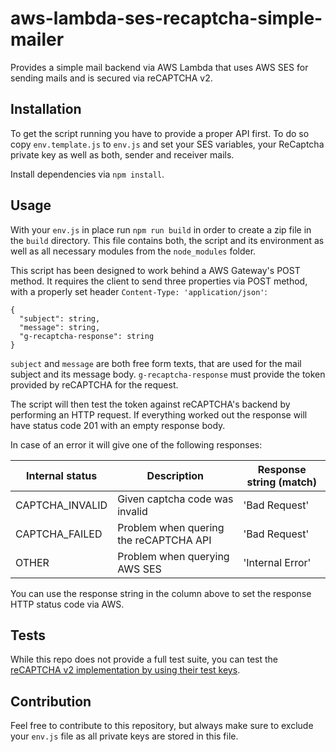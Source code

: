 # aws-lambda-ses-recaptcha-simple-mailer

Provides a simple mail backend via AWS Lambda that uses AWS SES for sending mails and is secured via reCAPTCHA v2.

## Installation

To get the script running you have to provide a proper API first. To do so copy `env.template.js` to `env.js` and 
set your SES variables, your ReCaptcha private key as well as both, sender and receiver mails.

Install dependencies via `npm install`.

## Usage

With your `env.js` in place run `npm run build` in order to create a zip file in the `build` directory. 
This file contains both, the script and its environment as well as all necessary modules from the `node_modules` folder.

This script has been designed to work behind a AWS Gateway's POST method. It requires the client to send three properties 
via POST method, with a properly set header `Content-Type: 'application/json'`:

```
{
  "subject": string,
  "message": string,
  "g-recaptcha-response": string
}
```

`subject` and `message` are both free form texts, that are used for the mail subject and its message body. 
`g-recaptcha-response` must provide the token provided by reCAPTCHA for the request.

The script will then test the token against reCAPTCHA's backend by performing an HTTP request. 
If everything worked out the response will have status code 201 with an empty response body.


In case of an error it will give one of the following responses:

| Internal status  | Description  | Response string (match)  |
|---|---|---|
| CAPTCHA_INVALID  | Given captcha code was invalid  | 'Bad Request'   |
| CAPTCHA_FAILED  | Problem when quering the reCAPTCHA API | 'Bad Request'  |
| OTHER | Problem when querying AWS SES | 'Internal Error'  |

You can use the response string in the column above to set the response HTTP status code via AWS.

## Tests

While this repo does not provide a full test suite, you can test the [reCAPTCHA v2 implementation by using their test keys](https://developers.google.com/recaptcha/docs/faq#id-like-to-run-automated-tests-with-recaptcha-v2-what-should-i-do).

## Contribution

Feel free to contribute to this repository, but always make sure to exclude your `env.js` file as all private keys are 
stored in this file.